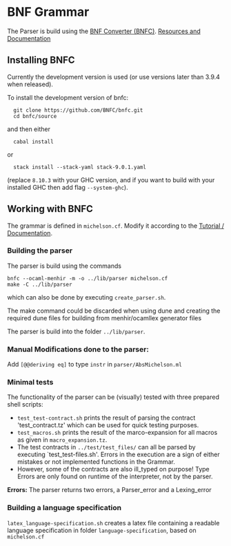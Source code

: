 # BNF Grammar

The Parser is build using the [BNF Converter (BNFC)](https://github.com/BNFC/bnfc).
[Resources and Documentation](http://bnfc.digitalgrammars.com/)

## Installing BNFC

Currently the development version is used (or use versions later than 3.9.4 when released).

To install the development version of
bnfc:
```
  git clone https://github.com/BNFC/bnfc.git
  cd bnfc/source
```
and then either
```
  cabal install
```
or
```
  stack install --stack-yaml stack-9.0.1.yaml
```
(replace `8.10.3` with your GHC version, and if you want to build with
your installed GHC then add flag `--system-ghc`).

## Working with BNFC

The grammar is defined in ``michelson.cf``. Modify it according to the [Tutorial / Documentation](https://bnfc.readthedocs.io/en/latest/lbnf.html#introduction).

### Building the parser

The parser is build using the commands
```
bnfc --ocaml-menhir -m -o ../lib/parser michelson.cf
make -C ../lib/parser
```
which can also be done by executing `create_parser.sh`.

The make command could be discarded when using dune and creating the required dune files for building from menhir/ocamllex generator files

The parser is build into the folder `../lib/parser`.

### Manual Modifications done to the parser:
Add `[@@deriving eq]` to type `instr` in `parser/AbsMichelson.ml`

### Minimal tests
The functionality of the parser can be (visually) tested with three prepared shell scripts:
- `test_test-contract.sh` prints the result of parsing the contract 'test_contract.tz' which can be used for quick testing purposes.
- `test_macros.sh` prints the result of the marco-expansion for all macros as given in `macro_expansion.tz`.
- The test contracts in `../test/test_files/` can all be parsed by executing `test_test-files.sh'. Errors in the execution are a sign of either mistakes or not implemented functions in the Grammar. 
- However, some of the contracts are also ill_typed on purpose! Type Errors are only found on runtime of the interpreter, not by the parser. 

**Errors:** The parser returns two errors, a Parser_error and a Lexing_error

### Building a language specification
`latex_language-specification.sh` creates a latex file containing a readable language specification in folder 
`language-specification`, based on `michelson.cf`